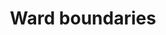 ---
schema: default
title: Ward boundaries
organization: 'Insight, Transformation and Organisational Development'
notes: Lewisham ward boundaries in various formats
resources:
  - name: ward boundaries (geojson - longitudes and latitudes)
    url: >-
      https://gist.github.com/joe-liad/e66e2ec493ce3de692595b64eeb27b99/raw/bfaafeec350dfe4e5a20866a4660a188f8e6df7d/lewisham-wards.geojson
    format: geojson
  - name: ward boundaries (topojson - longitudes and latitudes)
    url: >-
      https://github.com/lb-lewisham/open-data-lewisham/raw/gh-pages/_datasets/data/boundaries/lbl_wd22.topojson
    format: topojson
  - name: ward boundaries (geopackage - eastings and northings)
    url: >-
      https://github.com/lb-lewisham/open-data-lewisham/raw/gh-pages/_datasets/data/boundaries/lbl_wd22_proposed.gpkg
    format: geopackage
  - name: previous ward boundaries (geojson - longitudes and latitudes)
    url: >-
      https://gist.github.com/joe-liad/7fb39968587908b96f6b05f87b3250e0/raw/ff1ade351895b2d5ed39e3b3bfed26c9aa65fcfa/lewisham-wards.geojson
    format: geojson
license: 'https://www.nationalarchives.gov.uk/doc/open-government-licence/version/3/'
category:
  - Property / Land Records
maintainer: 'Lewisham insight'
maintainer_email: insight-and-delivery@lewisham.gov.uk
---